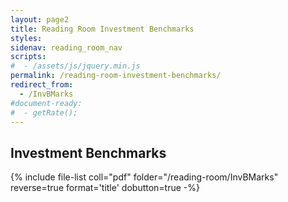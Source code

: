 ```yaml
---
layout: page2
title: Reading Room Investment Benchmarks
styles:
sidenav: reading_room_nav
scripts:
#  - /assets/js/jquery.min.js
permalink: /reading-room-investment-benchmarks/
redirect_from:
  - /InvBMarks
#document-ready:
#  - getRate();
---
```


## Investment Benchmarks

{% include file-list coll="pdf" folder="/reading-room/InvBMarks" reverse=true format='title' dobutton=true -%}

<!-- CONTENT END -->
